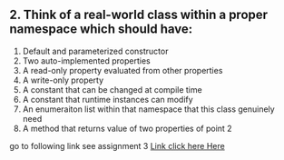 ## 2. Think of a real-world class within a proper namespace which should have:
1. Default and parameterized constructor
1. Two auto-implemented properties
1. A read-only property evaluated from other properties
1. A write-only property
1. A constant that can be changed at compile time
1. A constant that runtime instances can modify
1. An enumeraiton list within that namespace that this class genuinely need
1. A method that returns value of two properties of point 2


go to following link see assignment 3
[Link click here Here](https://github.com/Cotiviti-NET-Classes/Jidesh-NET/blob/main/csharpbasic/executer/coco.cs)

